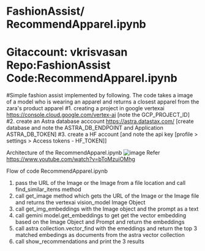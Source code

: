 # FashionAssist/ RecommendApparel.ipynb

# Gitaccount: vkrisvasan Repo:FashionAssist Code:RecommendApparel.ipynb
#Simple fashion assist implemented by following. The code takes a image of a model who is wearing an apparel and returns a closest apparel from the zara's product apparel
  #1. creating a project in google vertexai https://console.cloud.google.com/vertex-ai [note the GCP_PROJECT_ID]
  #2. create an Astra database acccount https://astra.datastax.com/ [create database and note the ASTRA_DB_ENDPOINT and Application ASTRA_DB_TOKEN]
  #3. create a HF account [and note the api key [profile > settings > Access tokens - HF_TOKEN]]
  
Architecture of the RecommendApparel.ipynb
![image](https://github.com/vkrisvasan/FashionAssist/assets/10602190/866cebf8-24a9-476c-a13c-0a3e95168ef1)
Refer https://www.youtube.com/watch?v=bToMzuiOMhg

Flow of code RecommendApparel.ipynb
1. pass the URL of the Image or the Image from a file location and call find_similar_items method
2. call get_image method which gets the URL of the Image or the Image file and returns the vertexai vision_model Image Object
3. call get_img_embeddings with the Image object and the prompt as a text
4. call gemini model.get_embeddings to get get the vector embedding based on the Image Object and Prompt and return the embeddings 
5. call astra collection.vector_find with the emeddings and return the top 3 matched embedings as documents from the astra vector collection
6. call show_recommendations and print the 3 results
